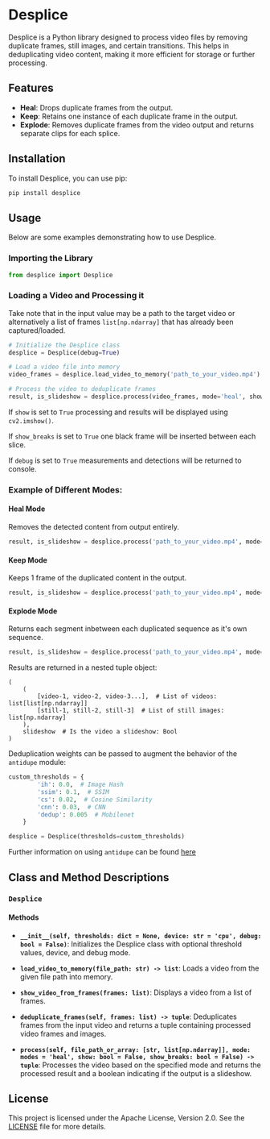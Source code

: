 # Desplice

Desplice is a Python library designed to process video files by removing duplicate frames, still images, and certain transitions. This helps in deduplicating video content, making it more efficient for storage or further processing.

## Features

- **Heal**: Drops duplicate frames from the output.
- **Keep**: Retains one instance of each duplicate frame in the output.
- **Explode**: Removes duplicate frames from the video output and returns separate clips for each splice.

## Installation

To install Desplice, you can use pip:

```bash
pip install desplice
```

## Usage

Below are some examples demonstrating how to use Desplice.

### Importing the Library

```python
from desplice import Desplice
```

### Loading a Video and Processing it

Take note that in the input value may be a path to the target video or alternatively a list of frames ```list[np.ndarray]``` that has already been captured/loaded.

```python
# Initialize the Desplice class
desplice = Desplice(debug=True)

# Load a video file into memory
video_frames = desplice.load_video_to_memory('path_to_your_video.mp4')

# Process the video to deduplicate frames
result, is_slideshow = desplice.process(video_frames, mode='heal', show=True, show_breaks=True)
```

If ```show``` is set to ```True``` processing and results will be displayed using ```cv2.imshow()```.

If ```show_breaks``` is set to ```True``` one black frame will be inserted between each slice.

If ```debug``` is set to ```True``` measurements and detections will be returned to console.

### Example of Different Modes:

#### Heal Mode

Removes the detected content from output entirely.

```python
result, is_slideshow = desplice.process('path_to_your_video.mp4', mode='heal')
```

#### Keep Mode

Keeps 1 frame of the duplicated content in the output.

```python
result, is_slideshow = desplice.process('path_to_your_video.mp4', mode='keep')
```

#### Explode Mode

Returns each segment inbetween each duplicated sequence as it's own sequence.

```python
result, is_slideshow = desplice.process('path_to_your_video.mp4', mode='explode')
```

Results are returned in a nested tuple object:

```
(
    (
        [video-1, video-2, video-3...],  # List of videos: list[list[np.ndarray]]
        [still-1, still-2, still-3]  # List of still images: list[np.ndarray]
    ), 
    slideshow  # Is the video a slideshow: Bool
)
```

Deduplication weights can be passed to augment the behavior of the ```antidupe``` module:

```python
custom_thresholds = {
        'ih': 0.0,  # Image Hash
        'ssim': 0.1,  # SSIM
        'cs': 0.02,  # Cosine Similarity
        'cnn': 0.03,  # CNN
        'dedup': 0.005  # Mobilenet
    }

desplice = Desplice(thresholds=custom_thresholds)
```

Further information on using ```antidupe``` can be found [here](https://github.com/manbehindthemadness/antidupe)

## Class and Method Descriptions

### `Desplice`

#### Methods

- **`__init__(self, thresholds: dict = None, device: str = 'cpu', debug: bool = False)`**:
  Initializes the Desplice class with optional threshold values, device, and debug mode.

- **`load_video_to_memory(file_path: str) -> list`**:
  Loads a video from the given file path into memory.

- **`show_video_from_frames(frames: list)`**:
  Displays a video from a list of frames.

- **`deduplicate_frames(self, frames: list) -> tuple`**:
  Deduplicates frames from the input video and returns a tuple containing processed video frames and images.

- **`process(self, file_path_or_array: [str, list[np.ndarray]], mode: modes = 'heal', show: bool = False, show_breaks: bool = False) -> tuple`**:
  Processes the video based on the specified mode and returns the processed result and a boolean indicating if the output is a slideshow.

## License

This project is licensed under the Apache License, Version 2.0. See the [LICENSE](LICENSE) file for more details.